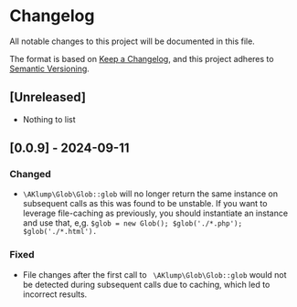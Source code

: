 <!--
id: changelog
tags: ''
-->

# Changelog

All notable changes to this project will be documented in this file.

The format is based on [Keep a Changelog](https://keepachangelog.com/en/1.0.0/),
and this project adheres to [Semantic Versioning](https://semver.org/spec/v2.0.0.html).

## [Unreleased]

- Nothing to list

## [0.0.9] - 2024-09-11

### Changed

- `\AKlump\Glob\Glob::glob` will no longer return the same instance on subsequent calls as this was found to be unstable. If you want to leverage file-caching as previously, you should instantiate an instance and use that, e,g. `$glob = new Glob(); $glob('./*.php'); $glob('./*.html').`

### Fixed

- File changes after the first call to ` \AKlump\Glob\Glob::glob` would not be detected during subsequent calls due to caching, which led to incorrect results.
